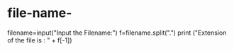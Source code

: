 # file-name-
filename=input("Input the Filename:")
f=filename.split(".")
print ("Extension of the file is : " + f[-1])
